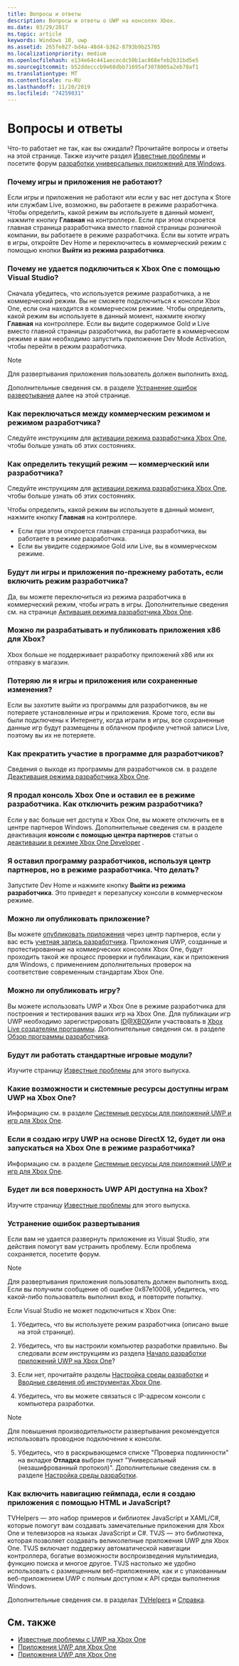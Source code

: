 ```yaml
---
title: Вопросы и ответы
description: Вопросы и ответы о UWP на консолях Xbox.
ms.date: 03/29/2017
ms.topic: article
keywords: Windows 10, uwp
ms.assetid: 265fe827-bd4a-48d4-b362-8793b9b25705
ms.localizationpriority: medium
ms.openlocfilehash: e134e64c441aececdc50b1ac868efeb2b31bd5e5
ms.sourcegitcommit: b52ddecccb9e68dbb71695af3078005a2eb78af1
ms.translationtype: MT
ms.contentlocale: ru-RU
ms.lasthandoff: 11/20/2019
ms.locfileid: "74259831"
---
```

# <a name="frequently-asked-questions"></a>Вопросы и ответы

Что-то работает не так, как вы ожидали? Прочитайте вопросы и ответы на этой странице. Также изучите раздел [Известные проблемы](known-issues.md) и посетите форум [разработки универсальных приложений для Windows](https://social.msdn.microsoft.com/Forums/windowsapps/en-US/home?forum=wpdevelop). 

### <a name="why-arent-my-games-and-apps-working"></a>Почему игры и приложения не работают?

Если игры и приложения не работают или если у вас нет доступа к Store или службам Live, возможно, вы работаете в режиме разработчика. Чтобы определить, какой режим вы используете в данный момент, нажмите кнопку **Главная** на контроллере. Если при этом откроется главная страница разработчика вместо главной страницы розничной компании, вы работаете в режиме разработчика. Если вы хотите играть в игры, откройте Dev Home и переключитесь в коммерческий режим с помощью кнопки **Выйти из режима разработчика**.

### <a name="why-cant-i-connect-to-my-xbox-one-using-visual-studio"></a>Почему не удается подключиться к Xbox One с помощью Visual Studio?

Сначала убедитесь, что используется режиме разработчика, а не коммерческий режим. Вы не сможете подключиться к консоли Xbox One, если она находится в коммерческом режиме. Чтобы определить, какой режим вы используете в данный момент, нажмите кнопку **Главная** на контроллере. Если вы видите содержимое Gold и Live вместо главной страницы разработчика, вы работаете в коммерческом режиме и вам необходимо запустить приложение Dev Mode Activation, чтобы перейти в режим разработчика.

> [!NOTE]
> Для развертывания приложения пользователь должен выполнить вход.

Дополнительные сведения см. в разделе [Устранение ошибок развертывания](#fixing-deployment-failures) далее на этой странице.

### <a name="how-do-i-switch-between-retail-mode-and-developer-mode"></a>Как переключаться между коммерческим режимом и режимом разработчика?

Следуйте инструкциям для [активации режима разработчика Xbox One](devkit-activation.md), чтобы больше узнать об этих состояниях.

### <a name="how-do-i-know-if-i-am-in-retail-mode-or-developer-mode"></a>Как определить текущий режим — коммерческий или разработчика?

Следуйте инструкциям для [активации режима разработчика Xbox One](devkit-activation.md), чтобы больше узнать об этих состояниях. 

Чтобы определить, какой режим вы используете в данный момент, нажмите кнопку **Главная** на контроллере. 
- Если при этом откроется главная страница разработчика, вы работаете в режиме разработчика.
- Если вы увидите содержимое Gold или Live, вы в коммерческом режиме.

### <a name="will-my-games-and-apps-still-work-if-i-activate-developer-mode"></a>Будут ли игры и приложения по-прежнему работать, если включить режим разработчика?

Да, вы можете переключиться из режима разработчика в коммерческий режим, чтобы играть в игры. Дополнительные сведения см. на странице [Активация режима разработчика Xbox One](devkit-activation.md). 

### <a name="can-i-develop-and-publish-x86-apps-for-xbox"></a>Можно ли разрабатывать и публиковать приложения x86 для Xbox?
Xbox больше не поддерживает разработку приложений x86 или их отправку в магазин. 

### <a name="will-i-lose-my-games-and-apps-or-saved-changes"></a>Потеряю ли я игры и приложения или сохраненные изменения?

Если вы захотите выйти из программы для разработчиков, вы не потеряете установленные игры и приложения. Кроме того, если вы были подключены к Интернету, когда играли в игры, все сохраненные данные игр будут размещены в облачном профиле учетной записи Live, поэтому вы их не потеряете.

### <a name="how-do-i-leave-the-developer-program"></a>Как прекратить участие в программе для разработчиков?

Сведения о выходе из программы для разработчиков см. в разделе [Деактивация режима разработчика Xbox One](devkit-deactivation.md).

### <a name="i-sold-my-xbox-one-and-left-it-in-developer-mode-how-do-i-deactivate-developer-mode"></a>Я продал консоль Xbox One и оставил ее в режиме разработчика. Как отключить режим разработчика?

Если у вас больше нет доступа к Xbox One, вы можете отключить ее в центре партнеров Windows. Дополнительные сведения см. в разделе деактивация **консоли с помощью центра партнеров** статьи о [деактивации в режиме Xbox One Developer](devkit-deactivation.md#deactivate-your-console-using-partner-center) . 

### <a name="i-left-the-developer-program-using-partner-center-but-im-in-still-developer-mode-what-do-i-do"></a>Я оставил программу разработчиков, используя центр партнеров, но в режиме разработчика. Что делать?

Запустите Dev Home и нажмите кнопку **Выйти из режима разработчика**. Это приведет к перезапуску консоли в коммерческом режиме. 

### <a name="can-i-publish-my-app"></a>Можно ли опубликовать приложение?

Вы можете [опубликовать приложения](../publish/index.md) через центр партнеров, если у вас есть [учетная запись разработчика](https://developer.microsoft.com/store/register). Приложения UWP, созданные и протестированные на коммерческих консолях Xbox One, будут проходить такой же процесс проверки и публикации, как и приложения для Windows, с применением дополнительных проверок на соответствие современным стандартам Xbox One.

### <a name="can-i-publish-my-game"></a>Можно ли опубликовать игру?

Вы можете использовать UWP и Xbox One в режиме разработчика для построения и тестирования ваших игр на Xbox One. Для публикации игр UWP необходимо зарегистрировать [ID@XBOX](https://www.xbox.com/Developers/id)или участвовать в [Xbox Live создателям программы](https://developer.microsoft.com/games/xbox/xboxlive/creator). Дополнительные сведения см. в разделе [Обзор программы разработчика](https://developer.microsoft.com/games/xbox/docs/xboxlive/get-started/developer-program-overview.html).

### <a name="will-the-standard-game-engines-work"></a>Будут ли работать стандартные игровые модули?

Изучите страницу [Известные проблемы](known-issues.md) для этого выпуска.

### <a name="what-capabilities-and-system-resources-are-available-to-uwp-games-on-xbox-one"></a>Какие возможности и системные ресурсы доступны играм UWP на Xbox One? 

Информацию см. в разделе [Системные ресурсы для приложений UWP и игр для Xbox One](system-resource-allocation.md).

### <a name="if-i-create-a-directx-12-uwp-game-will-it-run-on-my-xbox-one-in-developer-mode"></a>Если я создаю игру UWP на основе DirectX 12, будет ли она запускаться на Xbox One в режиме разработчика?

Информацию см. в разделе [Системные ресурсы для приложений UWP и игр для Xbox One](system-resource-allocation.md).

### <a name="will-the-entire-uwp-api-surface-be-available-on-xbox"></a>Будет ли вся поверхность UWP API доступна на Xbox?

Изучите страницу [Известные проблемы](known-issues.md) для этого выпуска.

### <a name="fixing-deployment-failures"></a>Устранение ошибок развертывания

Если вам не удается развернуть приложение из Visual Studio, эти действия помогут вам устранить проблему. Если проблема сохраняется, посетите форум.

> [!NOTE]
> Для развертывания приложения пользователь должен выполнить вход. Если вы получили сообщение об ошибке 0x87e10008, убедитесь, что какой-либо пользователь выполнил вход, и повторите попытку.

Если Visual Studio не может подключиться к Xbox One:

1. Убедитесь, что вы используете режим разработчика (описано выше на этой странице).
2. Убедитесь, что вы настроили компьютер разработки правильно. Вы следовали *всем* инструкциям из раздела [Начало разработки приложений UWP на Xbox One](getting-started.md)? 

3. Если нет, прочитайте разделы [Настройка среды разработки](development-environment-setup.md) и [Вводные сведения об инструментах Xbox One](introduction-to-xbox-tools.md).

4. Убедитесь, что вы можете связаться с IP-адресом консоли с компьютера разработки.
  > [!NOTE]
  > Для повышения производительности развертывания рекомендуется использовать проводное подключение к консоли.

5. Убедитесь, что в раскрывающемся списке "Проверка подлинности" на вкладке **Отладка** выбран пункт "Универсальный (незашифрованный протокол)". Дополнительные сведения см. в разделе [Настройка среды разработки](development-environment-setup.md).


### <a name="if-im-building-an-app-using-htmljavascript-how-do-i-enable-gamepad-navigation"></a>Как включить навигацию геймпада, если я создаю приложения с помощью HTML и JavaScript?

TVHelpers — это набор примеров и библиотек JavaScript и XAML/C#, которые помогут вам создавать замечательные приложения для Xbox One и телевизоров на языках JavaScript и C#. TVJS — это библиотека, которая позволяет создавать великолепные приложения UWP для Xbox One. TVJS включает поддержку автоматической навигации контроллера, богатые возможности воспроизведения мультимедиа, функцию поиска и многое другое. TVJS настолько же удобно использовать с размещенным веб-приложением, как и с упакованным веб-приложением UWP с полным доступом к API среды выполнения Windows.

Дополнительные сведения см. в разделах [TVHelpers](https://github.com/Microsoft/TVHelpers) и [Справка](https://github.com/Microsoft/TVHelpers/wiki).

## <a name="see-also"></a>См. также
- [Известные проблемы с UWP на Xbox One](known-issues.md)
- [Приложения UWP для Xbox One](index.md)
- [Приложения UWP для Xbox One](index.md)
